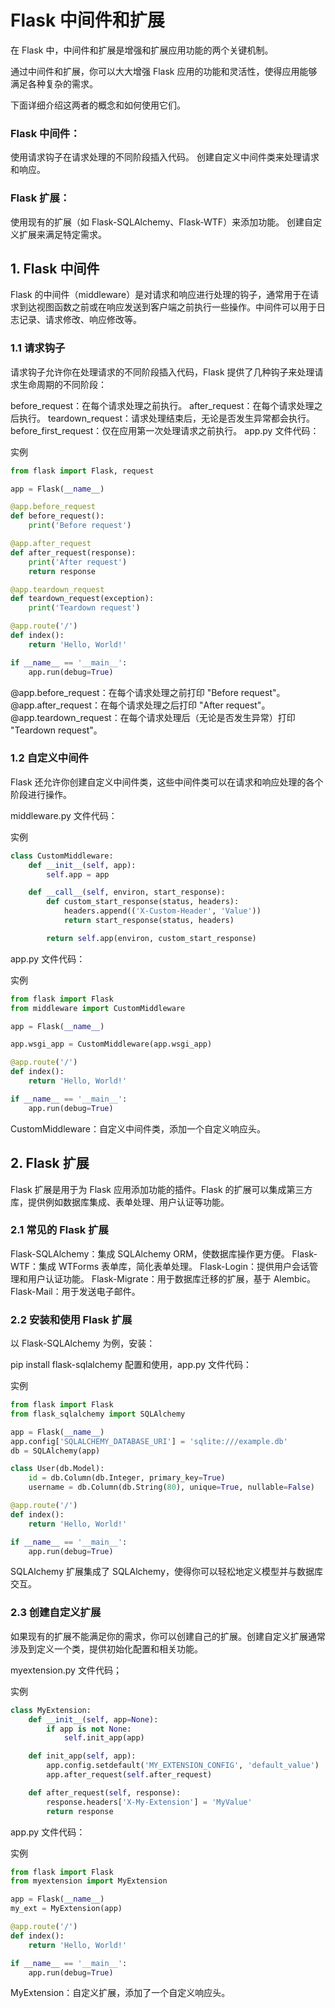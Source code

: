 # Flask 中间件和扩展
在 Flask 中，中间件和扩展是增强和扩展应用功能的两个关键机制。

通过中间件和扩展，你可以大大增强 Flask 应用的功能和灵活性，使得应用能够满足各种复杂的需求。

下面详细介绍这两者的概念和如何使用它们。

### Flask 中间件：

使用请求钩子在请求处理的不同阶段插入代码。
创建自定义中间件类来处理请求和响应。
### Flask 扩展：

使用现有的扩展（如 Flask-SQLAlchemy、Flask-WTF）来添加功能。
创建自定义扩展来满足特定需求。
## 1. Flask 中间件
Flask 的中间件（middleware）是对请求和响应进行处理的钩子，通常用于在请求到达视图函数之前或在响应发送到客户端之前执行一些操作。中间件可以用于日志记录、请求修改、响应修改等。

### 1.1 请求钩子
请求钩子允许你在处理请求的不同阶段插入代码，Flask 提供了几种钩子来处理请求生命周期的不同阶段：

before_request：在每个请求处理之前执行。
after_request：在每个请求处理之后执行。
teardown_request：请求处理结束后，无论是否发生异常都会执行。
before_first_request：仅在应用第一次处理请求之前执行。
app.py 文件代码：

实例
```python
from flask import Flask, request

app = Flask(__name__)

@app.before_request
def before_request():
    print('Before request')

@app.after_request
def after_request(response):
    print('After request')
    return response

@app.teardown_request
def teardown_request(exception):
    print('Teardown request')

@app.route('/')
def index():
    return 'Hello, World!'

if __name__ == '__main__':
    app.run(debug=True)
```
@app.before_request：在每个请求处理之前打印 "Before request"。
@app.after_request：在每个请求处理之后打印 "After request"。
@app.teardown_request：在每个请求处理后（无论是否发生异常）打印 "Teardown request"。
### 1.2 自定义中间件
Flask 还允许你创建自定义中间件类，这些中间件类可以在请求和响应处理的各个阶段进行操作。

middleware.py 文件代码：

实例
```python
class CustomMiddleware:
    def __init__(self, app):
        self.app = app

    def __call__(self, environ, start_response):
        def custom_start_response(status, headers):
            headers.append(('X-Custom-Header', 'Value'))
            return start_response(status, headers)

        return self.app(environ, custom_start_response)
```
app.py 文件代码：

实例
```python
from flask import Flask
from middleware import CustomMiddleware

app = Flask(__name__)

app.wsgi_app = CustomMiddleware(app.wsgi_app)

@app.route('/')
def index():
    return 'Hello, World!'

if __name__ == '__main__':
    app.run(debug=True)
```
CustomMiddleware：自定义中间件类，添加一个自定义响应头。

## 2. Flask 扩展
Flask 扩展是用于为 Flask 应用添加功能的插件。Flask 的扩展可以集成第三方库，提供例如数据库集成、表单处理、用户认证等功能。

### 2.1 常见的 Flask 扩展
Flask-SQLAlchemy：集成 SQLAlchemy ORM，使数据库操作更方便。
Flask-WTF：集成 WTForms 表单库，简化表单处理。
Flask-Login：提供用户会话管理和用户认证功能。
Flask-Migrate：用于数据库迁移的扩展，基于 Alembic。
Flask-Mail：用于发送电子邮件。
### 2.2 安装和使用 Flask 扩展
以 Flask-SQLAlchemy 为例，安装：

pip install flask-sqlalchemy
配置和使用，app.py 文件代码：

实例
```python
from flask import Flask
from flask_sqlalchemy import SQLAlchemy

app = Flask(__name__)
app.config['SQLALCHEMY_DATABASE_URI'] = 'sqlite:///example.db'
db = SQLAlchemy(app)

class User(db.Model):
    id = db.Column(db.Integer, primary_key=True)
    username = db.Column(db.String(80), unique=True, nullable=False)

@app.route('/')
def index():
    return 'Hello, World!'

if __name__ == '__main__':
    app.run(debug=True)
```
SQLAlchemy 扩展集成了 SQLAlchemy，使得你可以轻松地定义模型并与数据库交互。

### 2.3 创建自定义扩展
如果现有的扩展不能满足你的需求，你可以创建自己的扩展。创建自定义扩展通常涉及到定义一个类，提供初始化配置和相关功能。

myextension.py 文件代码；

实例
```python
class MyExtension:
    def __init__(self, app=None):
        if app is not None:
            self.init_app(app)

    def init_app(self, app):
        app.config.setdefault('MY_EXTENSION_CONFIG', 'default_value')
        app.after_request(self.after_request)

    def after_request(self, response):
        response.headers['X-My-Extension'] = 'MyValue'
        return response
```
app.py 文件代码：

实例
```python
from flask import Flask
from myextension import MyExtension

app = Flask(__name__)
my_ext = MyExtension(app)

@app.route('/')
def index():
    return 'Hello, World!'

if __name__ == '__main__':
    app.run(debug=True)
```

MyExtension：自定义扩展，添加了一个自定义响应头。